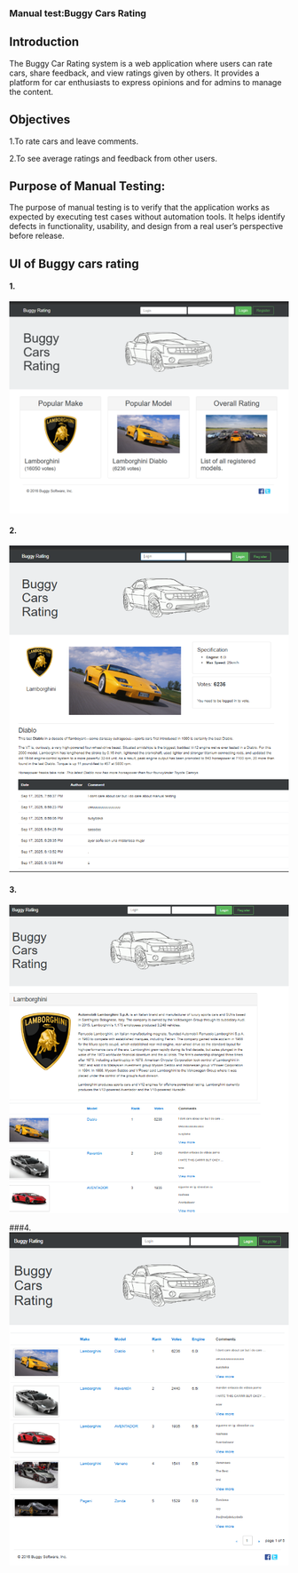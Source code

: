 
### Manual test:Buggy Cars Rating

## Introduction

The Buggy Car Rating system is a web application where users can rate cars, share feedback, and view ratings given by others. It provides a platform for car enthusiasts to express opinions and for admins to manage the content.

## Objectives

1.To rate cars and leave comments.

2.To see average ratings and feedback from other users.

## Purpose of Manual Testing:
The purpose of manual testing is to verify that the application works as expected by executing test cases without automation tools. It helps identify defects in functionality, usability, and design from a real user’s perspective before release.

## UI of Buggy cars rating
#### 1.
![pagesfortest](UI-1.png)

#### 2. 
![Output](UI-2.png)

#### 3. 
![Output](UI-3.png)

###4.
![Output](UI-4.png)



